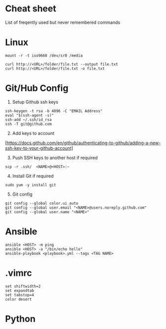 # Cheat sheet

List of freqently used but never remembered commands

# Linux

```
mount -r -t iso9660 /dev/sr0 /media
```

```
curl http://<URL>/folder/file.txt --output file.txt
curl http://<URL>/folder/file.txt -o file.txt
````

# Git/Hub Config

1. Setup Github ssh keys

```
ssh-keygen -t rsa -b 4096 -C "EMAIL Address"
eval "$(ssh-agent -s)"
ssh-add ~/.ssh/id_rsa
ssh -T git@github.com
```

2. Add keys to account

[https://docs.github.com/en/github/authenticating-to-github/adding-a-new-ssh-key-to-your-github-account]

3. Push SSH keys to another host if required

`
scp -r .ssh/  <NAME>@<HOST>:~
`

4. Install Git if required

`
sudo yum -y install git
`

5. Git config
```
git config --global color.ui auto
git config --global user.email "<NAME>@users.noreply.github.com"
git config --global user.name "<NAME>"
````

# Ansible

```
ansible <HOST> -m ping
ansible <HOST> -a "/bin/echo hello"
ansible-playbook <playbook>.yml --tags <TAG NAME>
```

# .vimrc
```
set shiftwidth=2
set expandtab
set tabstop=4
color desert
```

# Python

